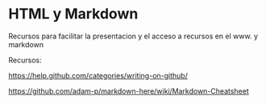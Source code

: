 # HTML y Markdown
Recursos para facilitar la presentacion y el acceso a recursos en el www. y markdown

Recursos:</b>

https://help.github.com/categories/writing-on-github/</b>

https://github.com/adam-p/markdown-here/wiki/Markdown-Cheatsheet</b>
